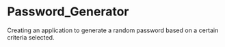 # Password_Generator
 Creating an application to generate a random password based on a certain criteria selected. 
